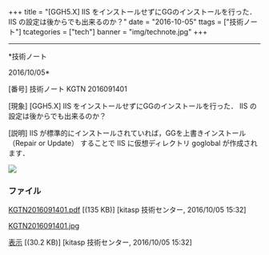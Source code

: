 ﻿+++
title = "[GGH5.X] IIS をインストールせずにGGのインストールを行った． IIS の設定は後からでも出来るのか？"
date = "2016-10-05"
ttags = ["技術ノート"]
tcategories = ["tech"]
banner = "img/technote.jpg"
+++

-----------------------------------------------------------------------------------------------------------------------------

*技術ノート

2016/10/05*


[番号]
技術ノート KGTN 2016091401

[現象]
[GGH5.X] IIS をインストールせずにGGのインストールを行った． IIS
の設定は後からでも出来るのか？

[説明]
IIS が標準的にインストールされていれば，GGを上書きインストール （Repair
or Update） することで IIS に仮想ディレクトリ goglobal が作成されます．

![](http://techreport.kitasp.net/attachments/download/3073/KGTN2016091401.jpg)


### ファイル

 
 


[KGTN2016091401.pdf](http://techreport.kitasp.net/attachments/download/3072/KGTN2016091401.pdf)
 [(135 KB)] [kitasp 技術センター, 2016/10/05
15:32]

[KGTN2016091401.jpg](http://techreport.kitasp.net/attachments/download/3073/KGTN2016091401.jpg)

[表示](http://techreport.kitasp.net/attachments/3073/KGTN2016091401.jpg "表示")
 [(30.2 KB)] [kitasp 技術センター, 2016/10/05
15:32]


 


 

